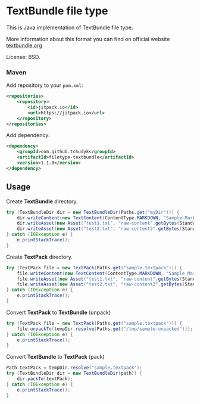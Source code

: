 # TextBundle file type

This is Java implementation of TextBundle file type.

More information about this format you can find on official website [textbundle.org](http://textbundle.org/)

License: BSD.

### Maven
Add repository to your `pom.xml`:
```xml
<repositories>
    <repository>
        <id>jitpack.io</id>
        <url>https://jitpack.io</url>
    </repository>
</repositories>
```

Add dependency:
```xml
<dependency>
    <groupId>com.github.tchudyk</groupId>
    <artifactId>filetype-textbundle</artifactId>
    <version>1.1.0</version>
</dependency>
```

## Usage
Create **TextBundle** directory.
```java
try (TextBundleDir dir = new TextBundleDir(Paths.get("myDir"))) {
    dir.writeContent(new TextContent(ContentType.MARKDOWN, "Sample Markdown file"));
    dir.writeAsset(new Asset("test1.txt", "raw-content".getBytes(StandardCharsets.UTF_8)));
    dir.writeAsset(new Asset("test2.txt", "raw-content2".getBytes(StandardCharsets.UTF_8)));
} catch (IOException e) {
    e.printStackTrace();
}
```


Create **TextPack** directory.
```java
try (TextPack file = new TextPack(Paths.get("sample.textpack"))) {
    file.writeContent(new TextContent(ContentType.MARKDOWN, "Sample Markdown file"));
    file.writeAsset(new Asset("test1.txt", "raw-content".getBytes(StandardCharsets.UTF_8)));
    file.writeAsset(new Asset("test2.txt", "raw-content2".getBytes(StandardCharsets.UTF_8)));
} catch (IOException e) {
    e.printStackTrace();
}
```

Convert **TextPack** to **TextBundle** (unpack)
```java
try (TextPack file = new TextPack(Paths.get("sample.textpack"))) {
    file.unpackTo(tempDir.resolve(Paths.get("/tmp/sample-unpacked")));
} catch (IOException e) {
    e.printStackTrace();
}
```

Convert **TextBundle** to **TextPack** (pack)
```java
Path textPack = tempDir.resolve("sample.textpack");
try (TextBundleDir dir = new TextBundleDir(path)) {
    dir.packTo(textPack);
} catch (IOException e) {
    e.printStackTrace();
}
```